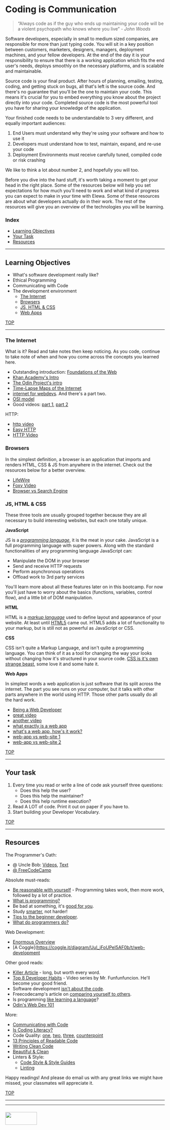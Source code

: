 # Coding is Communication

> “Always code as if the guy who ends up maintaining your code will be a violent psychopath who knows where you live” - _John Woods_

Software developers, especially in small to medium sized companies, are responsible for more than just typing code.  You will sit in a key position between customers, marketers, designers, managers, deployment machines, and your fellow developers.  At the end of the day it is your responsibility to ensure that there is a working application which fits the end user's needs, deploys smoothly on the necessary platforms, and is scalable and maintainable. 

Source code is your final product.  After hours of planning, emailing, testing, coding, and getting stuck on bugs, all that's left is the source code.  And there's no guarantee that you'll be the one to maintain your code.  This means it's crucial for you to embed everything you know about the project directly into your code. Completed source code is the most powerful tool you have for sharing your knowledge of the application. 

Your finished code needs to be understandable to 3 very different, and equally important audiences:
1. End Users must understand why they're using your software and how to use it
2. Developers must understand how to test, maintain, expand, and re-use your code
3. Deployment Environments must receive carefully tuned, compiled code or risk crashing

We like to think a lot about number 2, and hopefully you will too.

Before you dive into the hard stuff, it's worth taking a moment to get your head in the right place.  Some of the resources below will help you set expectations for how much you'll need to work and what kind of progress you can expect to make in your time with Elewa.  Some of these resources are about what developers actually do in their work.  The rest of the resources will give you an overview of the technologies you will be learning.

### Index
* [Learning Objectives](#learning-objectives)
* [Your Task](#your-task)
* [Resources](#resources)

---

## Learning Objectives

* What's software development really like?
* Ethical Programming
* Communicating with Code
* The development environment
  * [The Internet](#the-internet)
  * [Browsers](#browsers)
  * [JS, HTML & CSS](#js-html-css)
  * [Web Apps](#web-apps)

[TOP](#index)

---

### The Internet


What is it?  Read and take notes then keep noticing.  As you code, continue to take note of when and how you come across the concepts you learned here.


* Outstanding introduction: [Foundations of the Web](https://shawnr.gitbooks.io/foundations-of-the-web/)
* [Khan Academy's Intro](https://www.khanacademy.org/computing/computer-science/internet-intro)
* [The Odin Project's intro](https://www.theodinproject.com/courses/web-development-101/lessons/how-does-the-web-work)
* [Time-Lapse Maps of the Internet](https://www.vox.com/a/internet-maps) 
* [internet for webdevs](https://www.youtube.com/watch?v=e4S8zfLdLgQ).  And there's a part two.     
* [OSI model](http://www.webopedia.com/quick_ref/OSI_Layers.asp)
* Good videos: [part 1](https://www.youtube.com/watch?v=e4S8zfLdLgQ), [part 2](https://www.youtube.com/watch?v=FTAPjr7vgxE)

HTTP:
* [http video](https://www.youtube.com/watch?v=eesqK59rhGA)  
* [Easy HTTP](https://www.jmarshall.com/easy/http/)
* [HTTP Video](https://www.youtube.com/watch?v=eesqK59rhGA)


### Browsers

In the simplest definition, a browser is an application that imports and renders HTML, CSS & JS from anywhere in the internet.  Check out the resources below for a better overview.

* [LifeWire](https://www.lifewire.com/what-is-a-browser-446234)
* [Foxy Video](https://www.google.com/search?q=what+is+a+web+browser&client=safari&rls=en&source=lnms&tbm=vid&sa=X&ved=0ahUKEwjT_fHmrubbAhWszIMKHYArAKUQ_AUICigB&biw=1280&bih=739)
* [Browser vs Search Engine](https://www.computer-geek.net/what-is-the-difference-be-va-47.html)


### JS, HTML & CSS

These three tools are usually grouped together because they are all necessary to build interesting websites, but each one totally unique.

__JavaScript__

JS is a [_programming language_](https://techterms.com/definition/programming_language), it is the meat in your cake.  JavaScript is a full programming language with super powers.  Along with the standard functionalities of any programming language JavaScript can:
* Manipulate the DOM in your browser
* Send and receive HTTP requests
* Perform asynchronous operations
* Offload work to 3rd party services

You'll learn more about all these features later on in this bootcamp.  For now you'll just have to worry about the basics (functions, variables, control flow), and a little bit of DOM manipulation.


__HTML__

HTML is a [_markup language_](https://techterms.com/definition/markup_language) used to define layout and appearance of your website.  At least until [HTML5](https://www.portent.com/blog/design-dev/html5-like-really-important.htm) came out.  HTML5 adds a lot of functionality to your markup, but is still not as powerful as JavaScript or CSS.

__CSS__

CSS isn't quite a Markup Language, and isn't quite a programming language.  You can think of it as a tool for changing the way your looks without changing how it's structured in your source code.  [CSS is it's own strange beast](http://www.webmasterview.com/2017/11/css/), some love it and some hate it.

__Web Apps__

In simplest words a web application is just software that its split across the internet.  The part you see runs on your computer, but it talks with other parts anywhere in the world using HTTP.   Those other parts usually do all the hard work.

* [Being a Web Developer](https://www.theodinproject.com/courses/web-development-101/lessons/introduction-to-web-development)
* [great video](https://www.youtube.com/watch?v=RsQ1tFLwldY)
* [another video](https://www.youtube.com/watch?v=_E8qXBHI4cg)
* [what exactly is a web app](https://www.lifewire.com/what-is-a-web-application-3486637)
* [what's a web app, how's it work?](https://www.quora.com/What-is-a-web-app-and-how-does-it-work-Please-explain-what-it-is-how-it-works-architecture-wise-and-whatever-else-you-think-is-important-and-in-which-way-it-is-different-than-the-previous-way-of-doing-things)
* [web-app vs web-site 1](https://stackoverflow.com/questions/8694922/whats-the-difference-between-a-web-site-and-a-web-application)
* [web-app vs web-site 2](https://www.seguetech.com/website-vs-web-application-whats-the-difference/)

[TOP](#precourse)

---

## Your task


1. Every time you read or write a line of code ask yourself three questions:
    * Does this help the user?
    * Does this help the maintainer?
    * Does this help runtime execution?
2. Read A LOT of code.  Print it out on paper if you have to.
3. Start building your Developer Vocabulary.


[TOP](#index)

---

## Resources

The Programmer's Oath:
* @ Uncle Bob:  [Videos](https://www.youtube.com/watch?v=36NgPu9OyRM), [Text](https://blog.cleancoder.com/uncle-bob/2015/11/18/TheProgrammersOath.html)
* [@ FreeCodeCamp](https://medium.freecodecamp.org/the-programmers-oath-db782efd958b)


Absolute must-reads:  
* [Be reasonable with yourself](http://norvig.com/21-days.html) - Programming takes work, then more work, followed by a lot of practice.  
* [What is programming?](https://shawnr.gitbooks.io/practical-introduction-to-javascript/content/what-is-programming/)
* Be bad at something, it's [good for you](https://www.ted.com/talks/eduardo_briceno_how_to_get_better_at_the_things_you_care_about). 
* Study [smarter](https://youtu.be/Xt5qpbiqw2g?t=297), not harder!   
* [Tips to the beginner developer](https://www.codementor.io/learn-programming/tips-on-becoming-a-software-engineer).
* [What do programmers do?](https://www.youtube.com/watch?v=g4a7_HH9Wbg)
  
Web Development:
* [Enormous Overview](https://www.youtube.com/watch?v=MLXj0hd3usk)
* [A Coggle](https://coggle.it/diagram/Uul_jFoUPeI5AF0b/t/web-development

Other good reads:  
* [Killer Article](http://peternixey.com/post/83510597580/how-to-be-a-great-software-developer) - long, but worth every word.  
* [Top 8 Developer Habits](https://www.youtube.com/watch?v=DwQ7psiU23I&index=1&list=PL0zVEGEvSaeGY3RMjGo4CgMPN42_U9Glu) - Video series by Mr. Funfunfuncion.  He'll become your good friend. 
* Software development [isn't about the code](http://elewa.education/2018/01/20/solution-design/).
* Freecodecamp's article on [comparing yourself to others](https://medium.freecodecamp.org/a-better-way-to-compare-yourself-43cf37616570).  
* Is programming [like learning a language](http://elewa.education/2018/01/22/thinking-computer-thoughts/)?
* [Odin's Web Dev 101](https://www.theodinproject.com/courses/web-development-101/lessons/introduction-to-web-development)


More:
* [Communicating with Code](http://elewa.education/2018/01/25/carving-thoughts-code/)
* [Is Coding Literacy?](http://d-scholarship.pitt.edu/21695/1/24-33-1-PB.pdf)
* Code Quality: [one](https://xkcd.com/1513/), [two](https://xkcd.com/1695/), [three](https://m.xkcd.com/1833/), [counterpoint](http://xkcdisntfunny.blogspot.be/2015/04/xkcd-isnt-funny-1513-code-quality.html)
* [13 Principles of Readable Code](https://gist.github.com/peterhurford/3ad9f48071bd2665a8af)
* [Writing Clean Code](https://github.com/elewa-academy/General-Resources/blob/master/programming-resources/clean-code.md)
* [Beautiful & Clean](https://hackernoon.com/how-to-make-your-code-clean-and-beautiful-5ff7aee03be6)
* Linters & Style:
  * [Code Style & Style Guides](https://codeburst.io/5-javascript-style-guides-including-airbnb-github-google-88cbc6b2b7aa)
  * [Linting](https://medium.com/@danielsternlicht/thoughts-about-javascript-linters-and-lint-driven-development-7c8f17e7e1a0)

Happy readings!  And please do email us with any great links we might have missed, your classmates will appreciate it.


[TOP](#index)

___
___
### <a href="http://elewa.education/blog" target="_blank"><img src="https://user-images.githubusercontent.com/18554853/34921062-506450ae-f97d-11e7-875f-6feeb26ad72d.png" width="100" height="40"/></a>


